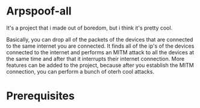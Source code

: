 # Arpspoof-all
It's a project that i made out of boredom, but i think it's pretty cool.

Basically, you can drop all of the packets of the devices that are connected to the same internet you are connected. It finds all of the ip's of the devices connected to the internet and performs an MITM attack to all the devices at the same time and after that it interrupts their internet connection.
More features can be added to the project, because after you establish the MITM connection, you can perform a bunch of oterh cool attacks.

# Prerequisites
